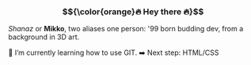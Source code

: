 ### $${\color{orange}🔥 Hey  there 🔥}$$

_Shanaz_ or **Mikko**, two aliases one person: '99 born budding dev, from a background in 3D art.  

🌱 I’m currently learning how to use GIT.
➡️ Next step: HTML/CSS


<!--
**MikkoPet/MikkoPet** is a ✨ _special_ ✨ repository because its `README.md` (this file) appears on your GitHub profile.

Here are some ideas to get you started:

- 🔭 I’m currently working on ...
- 🌱 I’m currently learning ...
- 👯 I’m looking to collaborate on ...
- 🤔 I’m looking for help with ...
- 💬 Ask me about ...
- 📫 How to reach me: ...
- 😄 Pronouns: ...
- ⚡ Fun fact: ...
-->
